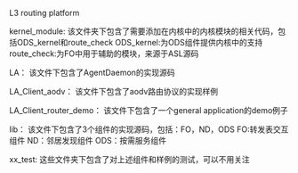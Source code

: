 L3 routing platform

kernel_module:
	该文件夹下包含了需要添加在内核中的内核模块的相关代码，包括ODS_kernel和route_check
		ODS_kernel:为ODS组件提供内核中的支持
		route_check:为FO中用于辅助的模块，来源于ASL源码

LA：
	该文件下包含了AgentDaemon的实现源码

LA_Client_aodv：
	该文件下包含了aodv路由协议的实现样例

LA_Client_router_demo：
	该文件下包含了一个general application的demo例子

lib：
	该文件下包含了3个组件的实现源码，包括：FO，ND，ODS
		FO:转发表交互组件
		ND：邻居发现组件
		ODS：按需服务组件

xx_test:
	这些文件夹下包含了对上述组件和样例的测试，可以不用关注